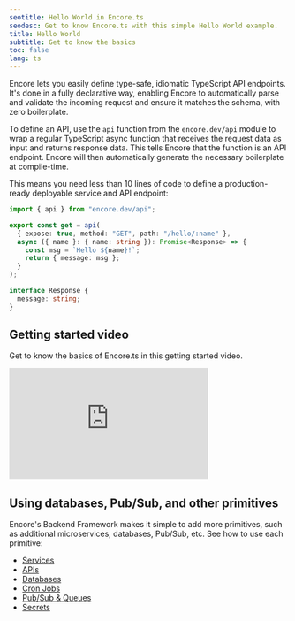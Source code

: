 ```yaml
---
seotitle: Hello World in Encore.ts
seodesc: Get to know Encore.ts with this simple Hello World example.
title: Hello World
subtitle: Get to know the basics
toc: false
lang: ts
---
```


Encore lets you easily define type-safe, idiomatic TypeScript API endpoints.
It's done in a fully declarative way, enabling Encore to automatically parse and validate the incoming request and ensure it matches the schema, with zero boilerplate.

To define an API, use the `api` function from the `encore.dev/api` module to wrap a regular TypeScript async function that receives the request data as input and returns response data. This tells Encore that the function is an API endpoint. Encore will then automatically generate the necessary boilerplate at compile-time.

This means you need less than 10 lines of code to define a production-ready deployable service and API endpoint:

```TypeScript
import { api } from "encore.dev/api";

export const get = api(
  { expose: true, method: "GET", path: "/hello/:name" },
  async ({ name }: { name: string }): Promise<Response> => {
    const msg = `Hello ${name}!`;
    return { message: msg };
  }
);

interface Response {
  message: string;
}
```

<GitHubLink 
    href="https://github.com/encoredev/examples/tree/main/ts/hello-world" 
    desc="Hello World REST API example application." 
/>

## Getting started video

Get to know the basics of Encore.ts in this getting started video.

<iframe width="360" height="202" src="https://www.youtube.com/embed/wiLDz-JUuqY?si=BxmW0BV1hx2LIvtO" title="Getting Started with Encore.ts" frameborder="0" allow="accelerometer; autoplay; clipboard-write; encrypted-media; gyroscope; picture-in-picture; web-share" allowfullscreen></iframe>

## Using databases, Pub/Sub, and other primitives

Encore's Backend Framework makes it simple to add more primitives, such as additional microservices, databases, Pub/Sub, etc.
See how to use each primitive:

- [Services](/docs/ts/primitives/services)
- [APIs](/docs/ts/primitives/apis)
- [Databases](/docs/ts/primitives/databases)
- [Cron Jobs](/docs/ts/primitives/cron-jobs)
- [Pub/Sub & Queues](/docs/ts/primitives/pubsub)
- [Secrets](/docs/ts/primitives/secrets)
